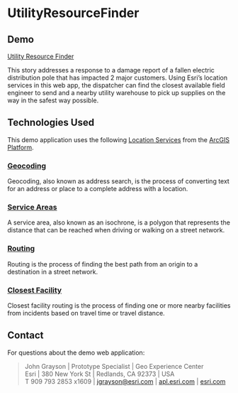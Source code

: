 # UtilityResourceFinder

## Demo
[Utility Resource Finder](https://apl.bd.esri.com/Platform/UtilityResourceFinder/index.html)

This story addresses a response to a damage report of a fallen electric distribution pole that has impacted 2 major customers. Using Esri’s location services in this web app, the dispatcher can find the closest available field engineer to send and a nearby utility warehouse to pick up supplies on the way in the safest way possible.

## Technologies Used

This demo application uses the following [Location Services](https://developers.arcgis.com/documentation/mapping-apis-and-services/services/) from the [ArcGIS Platform](https://developers.arcgis.com/documentation/mapping-apis-and-services/arcgis-platform/).

### [Geocoding](https://developers.arcgis.com/documentation/mapping-apis-and-services/search/geocoding/)
Geocoding, also known as address search, is the process of converting text for an address or place to a complete address with a location.

### [Service Areas](https://developers.arcgis.com/documentation/mapping-apis-and-services/routing/service-areas/)
A service area, also known as an isochrone, is a polygon that represents the distance that can be reached when driving or walking on a street network.

### [Routing](https://developers.arcgis.com/documentation/mapping-apis-and-services/routing/routing/)
Routing is the process of finding the best path from an origin to a destination in a street network.

### [Closest Facility](https://developers.arcgis.com/documentation/mapping-apis-and-services/routing/closest-facility-routing/)
Closest facility routing is the process of finding one or more nearby facilities from incidents based on travel time or travel distance.


## Contact

For questions about the demo web application:
> John Grayson | Prototype Specialist | Geo Experience Center\
> Esri | 380 New York St | Redlands, CA 92373 | USA\
> T 909 793 2853 x1609 | [jgrayson@esri.com](mailto:jgrayson@esri.com?subject=UtilityResourceFinder%20on%20GitHub&body=Hi%20John,%0A%20%20I%20have%20a%20quesiton%20about%20the%20Utility%20Resouce%20Finder%20demo.) | [apl.esri.com](https://apl.esri.com) | [esri.com](https://www.esri.com)
